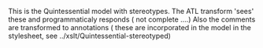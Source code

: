 This is the Quintessential model with stereotypes. The ATL transform 'sees' these and programmaticaly responds ( not complete ....)
Also the comments are  transformed to annotations ( these are incorporated in the model in the stylesheet, see ../xslt/Quintessential-stereotyped)
